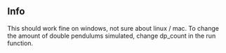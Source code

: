 ## Info 
This should work fine on windows, not sure about linux / mac. 
To change the amount of double pendulums simulated, change dp_count in the run function.